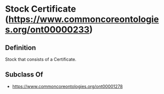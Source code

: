 # Stock Certificate (https://www.commoncoreontologies.org/ont00000233)

## Definition
Stock that consists of a Certificate.

## Subclass Of
- https://www.commoncoreontologies.org/ont00001278

